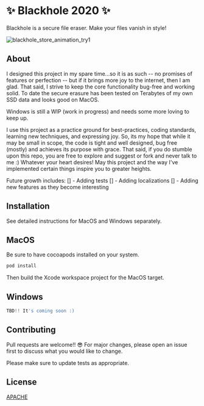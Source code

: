 # ✨ Blackhole 2020 ✨

Blackhole is a secure file eraser. Make your files vanish in style!

![blackhole_store_animation_try1](https://user-images.githubusercontent.com/13276545/155787068-310ab850-5a65-42e8-bd23-9d3133d406ea.gif)


## About

I designed this project in my spare time...so it is as such -- no promises of features or perfection -- but if it brings more joy to the internet, then I am glad.
That said, I strive to keep the core functionality bug-free and working solid. 
To date the secure erasure has been tested on Terabytes of my own SSD data and looks good on MacOS. 

Windows is still a WIP (work in progress) and needs some more loving to keep up. 

I use this project as a practice ground for best-practices, coding standards, learning new techniques, and expressing joy. 
So, its my hope that while it may be small in scope, the code is tight and well designed, bug free (mostly) and achieves its purpose with grace.
That said, if you do stumble upon this repo, you are free to explore and suggest or fork and never talk to me :) Whatever your heart desires! 
May this project and the way I've implemented certain things inspire you to greater heights. 

Future growth includes:
[] - Adding tests
[] - Adding localizations 
[] - Adding new features as they become interesting

## Installation

See detailed instructions for MacOS and Windows separately.

## MacOS

Be sure to have cocoapods installed on your system. 

```bash
pod install
```

Then build the Xcode workspace project for the MacOS target. 

## Windows

```python
TBD!! It's coming soon :)
```

## Contributing
Pull requests are welcome!! 😎 For major changes, please open an issue first to discuss what you would like to change.

Please make sure to update tests as appropriate.

## License
[APACHE](https://choosealicense.com/licenses/apache-2.0/)
